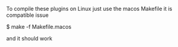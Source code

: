 To compile these plugins on Linux
just use the macos Makefile it is compatible
issue

$ make -f Makefile.macos

and it should work

